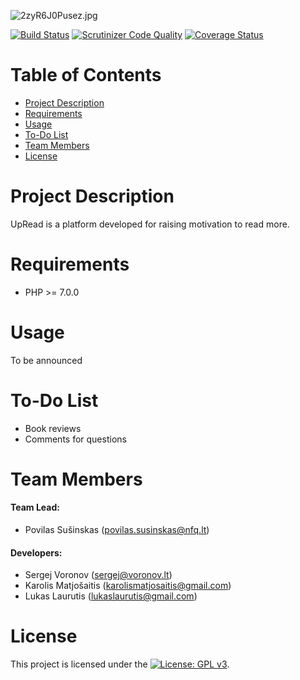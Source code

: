 ![2zyR6J0Pusez.jpg](https://ibin.co/2zyR6J0Pusez.jpg)

[![Build Status](https://travis-ci.org/nfqakademija/MasterPeace.svg?branch=master)](https://travis-ci.org/nfqakademija/MasterPeace)
[![Scrutinizer Code Quality](https://scrutinizer-ci.com/g/nfqakademija/MasterPeace/badges/quality-score.png?b=master)](https://scrutinizer-ci.com/g/nfqakademija/MasterPeace/?branch=master)
[![Coverage Status](https://coveralls.io/repos/github/nfqakademija/MasterPeace/badge.svg?branch=bundle%2Fcoveralls)](https://coveralls.io/github/nfqakademija/MasterPeace?branch=bundle%2Fcoveralls)

# Table of Contents

* [Project Description](#project-description)
* [Requirements](#requirements)
* [Usage](#usage)
* [To-Do List](#todo-list)
* [Team Members](#team-members)
* [License](#license)

# <a name="project-description"></a>Project Description

UpRead is a platform developed for raising motivation to read more.

# <a name="requirements"></a>Requirements

* PHP >= 7.0.0

# <a name="usage"></a>Usage

To be announced

# <a name="todo-list"></a>To-Do List

* Book reviews
* Comments for questions

# <a name="team-members"></a>Team Members

#### Team Lead:

* Povilas Sušinskas (<povilas.susinskas@nfq.lt>)

#### Developers:

* Sergej Voronov (<sergej@voronov.lt>)
* Karolis Matjošaitis (<karolismatjosaitis@gmail.com>)
* Lukas Laurutis (<lukaslaurutis@gmail.com>)

# <a name="license"></a>License

This project is licensed under the [![License: GPL v3](https://img.shields.io/badge/License-GPL%20v3-blue.svg)](http://www.gnu.org/licenses/gpl-3.0).
